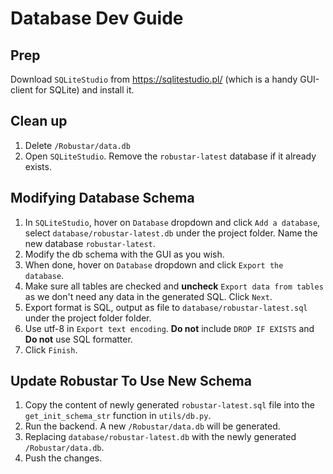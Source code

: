 # Database Dev Guide

## Prep

Download `SQLiteStudio` from https://sqlitestudio.pl/ (which is a handy GUI-client for SQLite) and install it.

## Clean up

1. Delete `/Robustar/data.db`
2. Open `SQLiteStudio`. Remove the `robustar-latest` database if it already exists.

## Modifying Database Schema

1. In `SQLiteStudio`, hover on `Database` dropdown and click `Add a database`, select `database/robustar-latest.db` under the project folder. Name the new database `robustar-latest`.
2. Modify the db schema with the GUI as you wish.
3. When done, hover on `Database` dropdown and click `Export the database`.
4. Make sure all tables are checked and **uncheck** `Export data from tables` as we don't need any data in the generated SQL. Click `Next`.
5. Export format is SQL, output as file to `database/robustar-latest.sql` under the project folder folder.
6. Use utf-8 in `Export text encoding`. **Do not** include `DROP IF EXISTS` and **Do not** use SQL formatter.
7. Click `Finish`.

## Update Robustar To Use New Schema

1. Copy the content of newly generated `robustar-latest.sql` file into the `get_init_schema_str` function in `utils/db.py`.
2. Run the backend. A new `/Robustar/data.db` will be generated.
3. Replacing `database/robustar-latest.db` with the newly generated `/Robustar/data.db`.
4. Push the changes.
